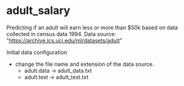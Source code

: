 # adult_salary
Predicting if an adult will earn less or more than $50k based on data collected in census data 1994.
Data source:  "https://archive.ics.uci.edu/ml/datasets/adult"

Initial data configuration
- change the file name and extension of the data source.
    - adult.data -> adult_data.txt
    - adult.test -> adult_test.txt

    


